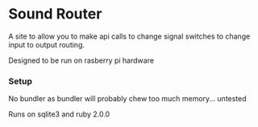 # Sound Router

A site to allow you to make api calls to change signal switches to change input to output routing.

Designed to be run on rasberry pi hardware

### Setup

No bundler as bundler will probably chew too much memory... untested

Runs on sqlite3 and ruby 2.0.0
